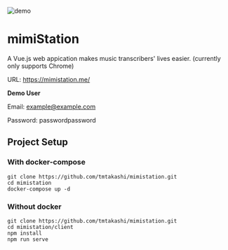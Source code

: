 ![demo](https://github.com/tmtakashi/mimistation/blob/media/demo.gif)

#  mimiStation

A Vue.js web appication makes music transcribers' lives easier.
(currently only supports Chrome)

URL: https://mimistation.me/ 

**Demo User**

Email: example@example.com

Password: passwordpassword

## Project Setup

### With docker-compose

```
git clone https://github.com/tmtakashi/mimistation.git
cd mimistation
docker-compose up -d
```

### Without docker

```
git clone https://github.com/tmtakashi/mimistation.git
cd mimistation/client
npm install
npm run serve
```

